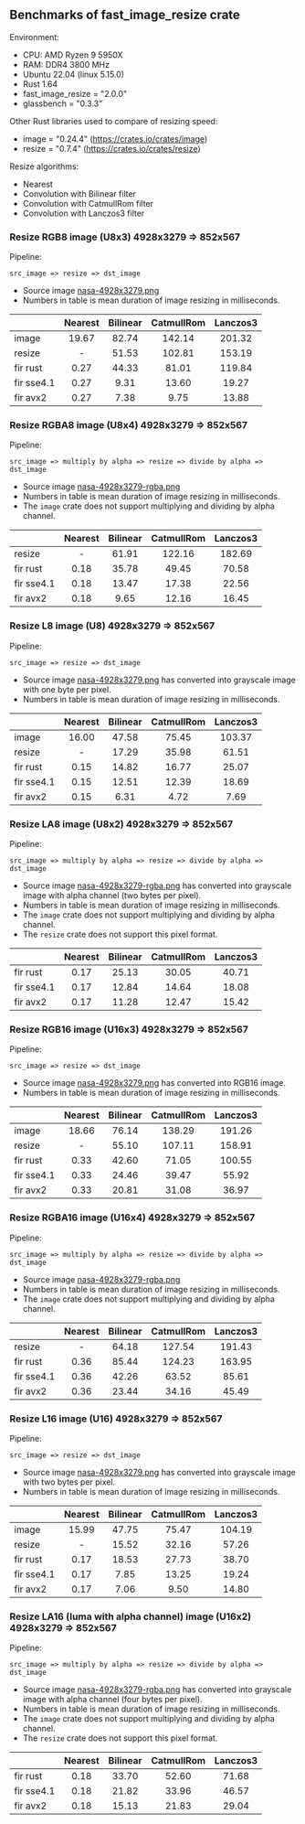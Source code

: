 ## Benchmarks of fast_image_resize crate

Environment:

- CPU: AMD Ryzen 9 5950X
- RAM: DDR4 3800 MHz
- Ubuntu 22.04 (linux 5.15.0)
- Rust 1.64
- fast_image_resize = "2.0.0"
- glassbench = "0.3.3"

Other Rust libraries used to compare of resizing speed:

- image = "0.24.4" (<https://crates.io/crates/image>)
- resize = "0.7.4" (<https://crates.io/crates/resize>)

Resize algorithms:

- Nearest
- Convolution with Bilinear filter
- Convolution with CatmullRom filter
- Convolution with Lanczos3 filter

### Resize RGB8 image (U8x3) 4928x3279 => 852x567

Pipeline:

`src_image => resize => dst_image`

- Source image [nasa-4928x3279.png](https://github.com/Cykooz/fast_image_resize/blob/main/data/nasa-4928x3279.png)
- Numbers in table is mean duration of image resizing in milliseconds.

|            | Nearest | Bilinear | CatmullRom | Lanczos3 |
|------------|:-------:|:--------:|:----------:|:--------:|
| image      |  19.67  |  82.74   |   142.14   |  201.32  |
| resize     |    -    |  51.53   |   102.81   |  153.19  |
| fir rust   |  0.27   |  44.33   |   81.01    |  119.84  |
| fir sse4.1 |  0.27   |   9.31   |   13.60    |  19.27   |
| fir avx2   |  0.27   |   7.38   |    9.75    |  13.88   |

### Resize RGBA8 image (U8x4) 4928x3279 => 852x567

Pipeline:

`src_image => multiply by alpha => resize => divide by alpha => dst_image`

- Source image
  [nasa-4928x3279-rgba.png](https://github.com/Cykooz/fast_image_resize/blob/main/data/nasa-4928x3279-rgba.png)
- Numbers in table is mean duration of image resizing in milliseconds.
- The `image` crate does not support multiplying and dividing by alpha channel. 

|            | Nearest | Bilinear | CatmullRom | Lanczos3 |
|------------|:-------:|:--------:|:----------:|:--------:|
| resize     |    -    |  61.91   |   122.16   |  182.69  |
| fir rust   |  0.18   |  35.78   |   49.45    |  70.58   |
| fir sse4.1 |  0.18   |  13.47   |   17.38    |  22.56   |
| fir avx2   |  0.18   |   9.65   |   12.16    |  16.45   |

### Resize L8 image (U8) 4928x3279 => 852x567

Pipeline:

`src_image => resize => dst_image`

- Source image [nasa-4928x3279.png](https://github.com/Cykooz/fast_image_resize/blob/main/data/nasa-4928x3279.png)
  has converted into grayscale image with one byte per pixel.
- Numbers in table is mean duration of image resizing in milliseconds.

|            | Nearest | Bilinear | CatmullRom | Lanczos3 |
|------------|:-------:|:--------:|:----------:|:--------:|
| image      |  16.00  |  47.58   |   75.45    |  103.37  |
| resize     |    -    |  17.29   |   35.98    |  61.51   |
| fir rust   |  0.15   |  14.82   |   16.77    |  25.07   |
| fir sse4.1 |  0.15   |  12.51   |   12.39    |  18.69   |
| fir avx2   |  0.15   |   6.31   |    4.72    |   7.69   |

### Resize LA8 image (U8x2) 4928x3279 => 852x567

Pipeline:

`src_image => multiply by alpha => resize => divide by alpha => dst_image`

- Source image
  [nasa-4928x3279-rgba.png](https://github.com/Cykooz/fast_image_resize/blob/main/data/nasa-4928x3279-rgba.png)
  has converted into grayscale image with alpha channel (two bytes per pixel).
- Numbers in table is mean duration of image resizing in milliseconds.
- The `image` crate does not support multiplying and dividing by alpha channel.
- The `resize` crate does not support this pixel format.

|            | Nearest | Bilinear | CatmullRom | Lanczos3 |
|------------|:-------:|:--------:|:----------:|:--------:|
| fir rust   |  0.17   |  25.13   |   30.05    |  40.71   |
| fir sse4.1 |  0.17   |  12.84   |   14.64    |  18.08   |
| fir avx2   |  0.17   |  11.28   |   12.47    |  15.42   |

### Resize RGB16 image (U16x3) 4928x3279 => 852x567

Pipeline:

`src_image => resize => dst_image`

- Source image [nasa-4928x3279.png](https://github.com/Cykooz/fast_image_resize/blob/main/data/nasa-4928x3279.png)
  has converted into RGB16 image.
- Numbers in table is mean duration of image resizing in milliseconds.

|            | Nearest | Bilinear | CatmullRom | Lanczos3 |
|------------|:-------:|:--------:|:----------:|:--------:|
| image      |  18.66  |  76.14   |   138.29   |  191.26  |
| resize     |    -    |  55.10   |   107.11   |  158.91  |
| fir rust   |  0.33   |  42.60   |   71.05    |  100.55  |
| fir sse4.1 |  0.33   |  24.46   |   39.47    |  55.92   |
| fir avx2   |  0.33   |  20.81   |   31.08    |  36.97   |

### Resize RGBA16 image (U16x4) 4928x3279 => 852x567

Pipeline:

`src_image => multiply by alpha => resize => divide by alpha => dst_image`

- Source image
  [nasa-4928x3279-rgba.png](https://github.com/Cykooz/fast_image_resize/blob/main/data/nasa-4928x3279-rgba.png)
- Numbers in table is mean duration of image resizing in milliseconds.
- The `image` crate does not support multiplying and dividing by alpha channel.

|            | Nearest | Bilinear | CatmullRom | Lanczos3 |
|------------|:-------:|:--------:|:----------:|:--------:|
| resize     |    -    |  64.18   |   127.54   |  191.43  |
| fir rust   |  0.36   |  85.44   |   124.23   |  163.95  |
| fir sse4.1 |  0.36   |  42.26   |   63.52    |  85.61   |
| fir avx2   |  0.36   |  23.44   |   34.16    |  45.49   |

### Resize L16 image (U16) 4928x3279 => 852x567

Pipeline:

`src_image => resize => dst_image`

- Source image [nasa-4928x3279.png](https://github.com/Cykooz/fast_image_resize/blob/main/data/nasa-4928x3279.png)
  has converted into grayscale image with two bytes per pixel.
- Numbers in table is mean duration of image resizing in milliseconds.

|            | Nearest | Bilinear | CatmullRom | Lanczos3 |
|------------|:-------:|:--------:|:----------:|:--------:|
| image      |  15.99  |  47.75   |   75.47    |  104.19  |
| resize     |    -    |  15.52   |   32.16    |  57.26   |
| fir rust   |  0.17   |  18.53   |   27.73    |  38.70   |
| fir sse4.1 |  0.17   |   7.85   |   13.25    |  19.24   |
| fir avx2   |  0.17   |   7.06   |    9.50    |  14.80   |

### Resize LA16 (luma with alpha channel) image (U16x2) 4928x3279 => 852x567

Pipeline:

`src_image => multiply by alpha => resize => divide by alpha => dst_image`

- Source image
  [nasa-4928x3279-rgba.png](https://github.com/Cykooz/fast_image_resize/blob/main/data/nasa-4928x3279-rgba.png)
  has converted into grayscale image with alpha channel (four bytes per pixel).
- Numbers in table is mean duration of image resizing in milliseconds.
- The `image` crate does not support multiplying and dividing by alpha channel.
- The `resize` crate does not support this pixel format.

|            | Nearest | Bilinear | CatmullRom | Lanczos3 |
|------------|:-------:|:--------:|:----------:|:--------:|
| fir rust   |  0.18   |  33.70   |   52.60    |  71.68   |
| fir sse4.1 |  0.18   |  21.82   |   33.96    |  46.57   |
| fir avx2   |  0.18   |  15.13   |   21.83    |  29.04   |

